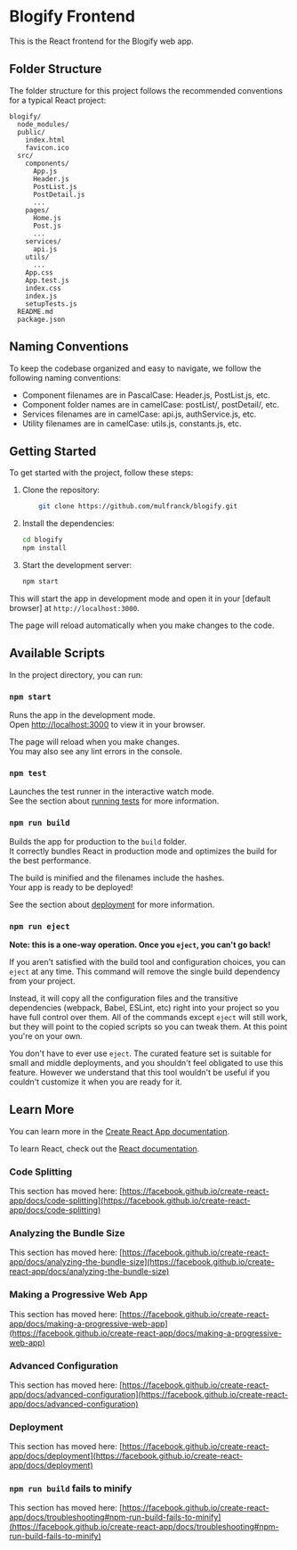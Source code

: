 # Blogify Frontend

This is the React frontend for the Blogify web app.

## Folder Structure

The folder structure for this project follows the recommended conventions for a typical React project:

```editorconfig
blogify/
  node_modules/
  public/
    index.html
    favicon.ico
  src/
    components/
      App.js
      Header.js
      PostList.js
      PostDetail.js
      ...
    pages/
      Home.js
      Post.js
      ...
    services/
      api.js
    utils/
      ...
    App.css
    App.test.js
    index.css
    index.js
    setupTests.js
  README.md
  package.json
```

## Naming Conventions

To keep the codebase organized and easy to navigate, we follow the following naming conventions:

- Component filenames are in PascalCase: Header.js, PostList.js, etc.
- Component folder names are in camelCase: postList/, postDetail/, etc.
- Services filenames are in camelCase: api.js, authService.js, etc.
- Utility filenames are in camelCase: utils.js, constants.js, etc.

## Getting Started

To get started with the project, follow these steps:

1. Clone the repository:

    ```bash
        git clone https://github.com/mulfranck/blogify.git
    ```

2. Install the dependencies:

    ```sh
    cd blogify
    npm install
    ```

3. Start the development server:

    ```sh
    npm start
    ```

This will start the app in development mode and open it in your [default browser] at `http://localhost:3000`.

The page will reload automatically when you make changes to the code.


## Available Scripts

In the project directory, you can run:

### `npm start`

Runs the app in the development mode.\
Open [http://localhost:3000](http://localhost:3000) to view it in your browser.

The page will reload when you make changes.\
You may also see any lint errors in the console.

### `npm test`

Launches the test runner in the interactive watch mode.\
See the section about [running tests](https://facebook.github.io/create-react-app/docs/running-tests) for more information.

### `npm run build`

Builds the app for production to the `build` folder.\
It correctly bundles React in production mode and optimizes the build for the best performance.

The build is minified and the filenames include the hashes.\
Your app is ready to be deployed!

See the section about [deployment](https://facebook.github.io/create-react-app/docs/deployment) for more information.

### `npm run eject`

**Note: this is a one-way operation. Once you `eject`, you can't go back!**

If you aren't satisfied with the build tool and configuration choices, you can `eject` at any time. This command will remove the single build dependency from your project.

Instead, it will copy all the configuration files and the transitive dependencies (webpack, Babel, ESLint, etc) right into your project so you have full control over them. All of the commands except `eject` will still work, but they will point to the copied scripts so you can tweak them. At this point you're on your own.

You don't have to ever use `eject`. The curated feature set is suitable for small and middle deployments, and you shouldn't feel obligated to use this feature. However we understand that this tool wouldn't be useful if you couldn't customize it when you are ready for it.

## Learn More

You can learn more in the [Create React App documentation](https://facebook.github.io/create-react-app/docs/getting-started).

To learn React, check out the [React documentation](https://reactjs.org/).

### Code Splitting

This section has moved here: [https://facebook.github.io/create-react-app/docs/code-splitting](https://facebook.github.io/create-react-app/docs/code-splitting)

### Analyzing the Bundle Size

This section has moved here: [https://facebook.github.io/create-react-app/docs/analyzing-the-bundle-size](https://facebook.github.io/create-react-app/docs/analyzing-the-bundle-size)

### Making a Progressive Web App

This section has moved here: [https://facebook.github.io/create-react-app/docs/making-a-progressive-web-app](https://facebook.github.io/create-react-app/docs/making-a-progressive-web-app)

### Advanced Configuration

This section has moved here: [https://facebook.github.io/create-react-app/docs/advanced-configuration](https://facebook.github.io/create-react-app/docs/advanced-configuration)

### Deployment

This section has moved here: [https://facebook.github.io/create-react-app/docs/deployment](https://facebook.github.io/create-react-app/docs/deployment)

### `npm run build` fails to minify

This section has moved here: [https://facebook.github.io/create-react-app/docs/troubleshooting#npm-run-build-fails-to-minify](https://facebook.github.io/create-react-app/docs/troubleshooting#npm-run-build-fails-to-minify)

